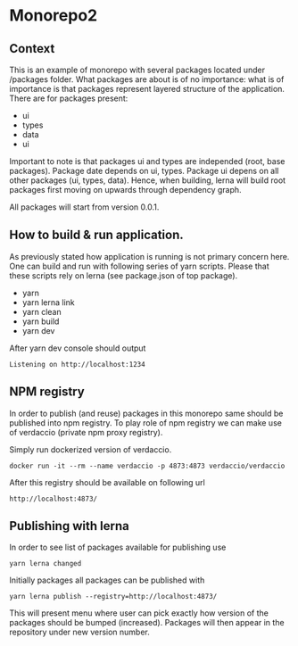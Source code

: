 # Monorepo2

## Context
This is an example of monorepo with several packages located under /packages folder. What packages are about is of no importance: what is of importance is that packages represent layered structure of the application. There are for packages present:
* ui
* types
* data
* ui

Important to note is that packages ui and types are independed (root, base packages). Package date depends on ui, types. Package ui depens on all other packages (ui, types, data). Hence, when building, lerna will build root packages first moving on upwards through dependency graph. 

All packages will start from version 0.0.1.

## How to build & run application.
As previously stated how application is running is not primary concern here. One can build and run with following series of yarn scripts. Please that these scripts rely on lerna (see package.json of top package).

* yarn
* yarn lerna link
* yarn clean
* yarn build
* yarn dev 

After yarn dev console should output
```
Listening on http://localhost:1234
```
## NPM registry
In order to publish (and reuse) packages in this monorepo same should be published into npm registry. To play role of npm registry we can make use of verdaccio (private npm proxy registry).

Simply run dockerized version of verdaccio. 
```
docker run -it --rm --name verdaccio -p 4873:4873 verdaccio/verdaccio
```

After this registry should be available on following url
```
http://localhost:4873/
```

## Publishing with lerna
In order to see list of packages available for publishing use
```
yarn lerna changed
```

Initially packages all packages can be published with
```
yarn lerna publish --registry=http://localhost:4873/
```
This will present menu where user can pick exactly how version of the packages should be bumped (increased). Packages will then appear in the repository under new version number. 
